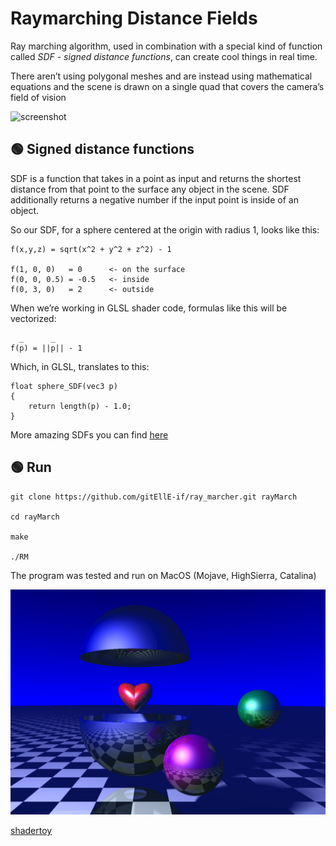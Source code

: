 # Raymarching Distance Fields

Ray marching algorithm, used in combination with a special kind of function called *SDF - signed distance functions*, can create cool things in real time.

There aren’t using polygonal meshes and are instead using mathematical equations and the scene is drawn on a single quad that covers the camera’s field of vision

![screenshot](screenshot/rm.gif)

## 🟢 Signed distance functions

SDF is a function that takes in a point as input and returns the shortest distance from that point to the surface any object in the scene. SDF additionally returns a negative number if the input point is inside of an object.

So our SDF, for a sphere centered at the origin with radius 1, looks like this:
```
f(x,y,z) = sqrt(x^2 + y^2 + z^2) - 1

f(1, 0, 0)   = 0      <- on the surface
f(0, 0, 0.5) = -0.5   <- inside
f(0, 3, 0)   = 2      <- outside
```
When we’re working in GLSL shader code, formulas like this will be vectorized:
```
  _      _
f(p) = ||p|| - 1
```
Which, in GLSL, translates to this:
```
float sphere_SDF(vec3 p)
{
	return length(p) - 1.0;
}
```
More amazing SDFs you can find [here](https://iquilezles.org/www/articles/distfunctions/distfunctions.htm)


## 🟢 Run

```
git clone https://github.com/gitEllE-if/ray_marcher.git rayMarch

cd rayMarch

make

./RM
```
The program was tested and run on MacOS (Mojave, HighSierra, Catalina)


![screenshot](screenshot/rm.png)


[shadertoy](https://www.shadertoy.com/view/WssfzS)
